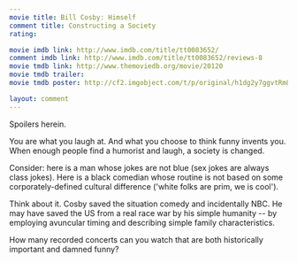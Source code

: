 ```yaml
---
movie title: Bill Cosby: Himself
comment title: Constructing a Society
rating: 

movie imdb link: http://www.imdb.com/title/tt0083652/
comment imdb link: http://www.imdb.com/title/tt0083652/reviews-8
movie tmdb link: http://www.themoviedb.org/movie/20120
movie tmdb trailer: 
movie tmdb poster: http://cf2.imgobject.com/t/p/original/h1dg2y7ggvtRm8jsW4rsmosux1g.jpg

layout: comment
---
```


Spoilers herein.

You are what you laugh at. And what you choose to think funny invents you. When enough people find a humorist and laugh, a society is changed.

Consider: here is a man whose jokes are not blue (sex jokes are always class jokes). Here is a black comedian whose routine is not based on some corporately-defined cultural difference ('white folks are prim, we is cool'). 

Think about it. Cosby saved the situation comedy and incidentally NBC. He may have saved the US from a real race war by his simple humanity -- by employing avuncular timing and describing simple family characteristics.

How many recorded concerts can you watch that are both historically important and damned funny?